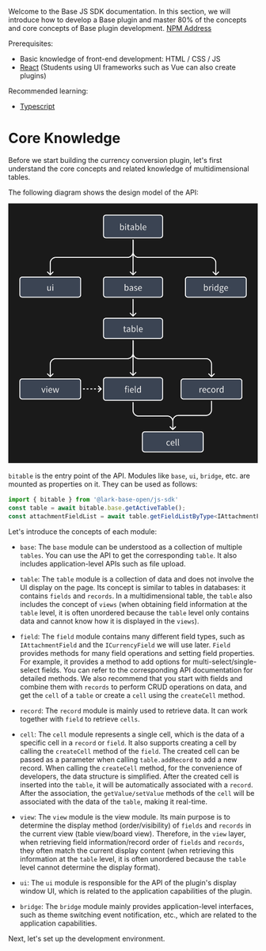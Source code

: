 Welcome to the Base JS SDK documentation. In this section, we will introduce how to develop a Base plugin and master 80% of the concepts and core concepts of Base plugin development.
[NPM Address](https://www.npmjs.com/package/@lark-base-open/js-sdk)

Prerequisites:
+ Basic knowledge of front-end development: HTML / CSS / JS
+ [React](https://reactjs.org/) (Students using UI frameworks such as Vue can also create plugins)

Recommended learning:
+ [Typescript](https://www.typescriptlang.org/docs/)

# Core Knowledge

Before we start building the currency conversion plugin, let's first understand the core concepts and related knowledge of multidimensional tables.

The following diagram shows the design model of the API:

![](../../image/start/api-module.png)

``bitable`` is the entry point of the API. Modules like ``base``, ``ui``, ``bridge``, etc. are mounted as properties on it. They can be used as follows:

```typescript 
import { bitable } from '@lark-base-open/js-sdk'
const table = await bitable.base.getActiveTable();
const attachmentFieldList = await table.getFieldListByType<IAttachmentField>(FieldType.Attachment);
```

Let's introduce the concepts of each module:

+ ``base``: The ``base`` module can be understood as a collection of multiple ``tables``. You can use the API to get the corresponding ``table``. It also includes application-level APIs such as file upload.

+ ``table``: The ``table`` module is a collection of data and does not involve the UI display on the page. Its concept is similar to tables in databases: it contains ``fields`` and ``records``. In a multidimensional table, the ``table`` also includes the concept of ``views`` (when obtaining field information at the ``table`` level, it is often unordered because the ``table`` level only contains data and cannot know how it is displayed in the ``views``).

+ ``field``: The ``field`` module contains many different field types, such as ``IAttachmentField`` and the ``ICurrencyField`` we will use later. ``Field`` provides methods for many field operations and setting field properties. For example, it provides a method to add options for multi-select/single-select fields. You can refer to the corresponding API documentation for detailed methods. We also recommend that you start with fields and combine them with ``records`` to perform CRUD operations on data, and get the ``cell`` of a ``table`` or create a ``cell`` using the ``createCell`` method.

+ ``record``: The ``record`` module is mainly used to retrieve data. It can work together with ``field`` to retrieve ``cells``.

+ ``cell``: The ``cell`` module represents a single cell, which is the data of a specific cell in a ``record`` or ``field``. It also supports creating a cell by calling the ``createCell`` method of the ``field``. The created cell can be passed as a parameter when calling ``table.addRecord`` to add a new record. When calling the ``createCell`` method, for the convenience of developers, the data structure is simplified. After the created cell is inserted into the ``table``, it will be automatically associated with a ``record``. After the association, the ``getValue/setValue`` methods of the ``cell`` will be associated with the data of the ``table``, making it real-time.

+ ``view``: The ``view`` module is the view module. Its main purpose is to determine the display method (order/visibility) of ``fields`` and ``records`` in the current view (table view/board view). Therefore, in the ``view`` layer, when retrieving field information/record order of ``fields`` and ``records``, they often match the current display content (when retrieving this information at the ``table`` level, it is often unordered because the ``table`` level cannot determine the display format).

+  ``ui``: The ``ui`` module is responsible for the API of the plugin's display window UI, which is related to the application capabilities of the plugin.

+ ``bridge``: The ``bridge`` module mainly provides application-level interfaces, such as theme switching event notification, etc., which are related to the application capabilities.

Next, let's set up the development environment.